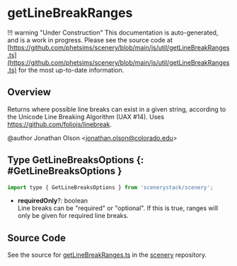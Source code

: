 # getLineBreakRanges

!!! warning "Under Construction"
    This documentation is auto-generated, and is a work in progress. Please see the source code at
    [https://github.com/phetsims/scenery/blob/main/js/util/getLineBreakRanges.ts](https://github.com/phetsims/scenery/blob/main/js/util/getLineBreakRanges.ts) for the most up-to-date information.

## Overview

Returns where possible line breaks can exist in a given string, according to the
Unicode Line Breaking Algorithm (UAX #14). Uses https://github.com/foliojs/linebreak.

@author Jonathan Olson &lt;jonathan.olson@colorado.edu&gt;

## Type GetLineBreaksOptions {: #GetLineBreaksOptions }


```js
import type { GetLineBreaksOptions } from 'scenerystack/scenery';
```


- **requiredOnly**?: <span style="color: hsla(calc(var(--md-hue) + 180deg),80%,40%,1);">boolean</span>
<br>  Line breaks can be "required" or "optional". If this is true, ranges will only be given for required line breaks.




## Source Code

See the source for [getLineBreakRanges.ts](https://github.com/phetsims/scenery/blob/main/js/util/getLineBreakRanges.ts) in the [scenery](https://github.com/phetsims/scenery) repository.
